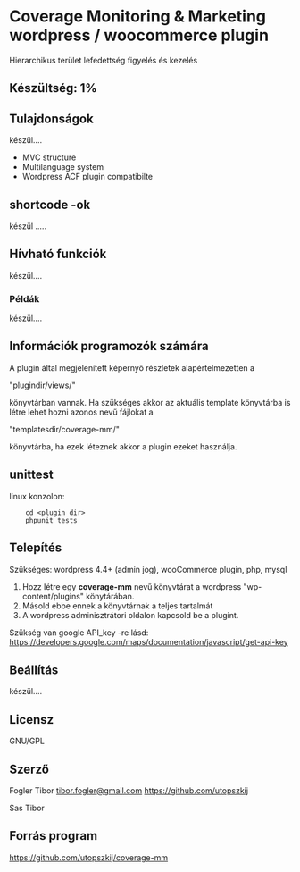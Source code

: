 # Coverage Monitoring & Marketing wordpress / woocommerce plugin

Hierarchikus terület lefedettség figyelés és kezelés

## Készültség: 1% 

## Tulajdonságok 

készül....

- MVC structure
- Multilanguage system
- Wordpress ACF plugin compatibilte

## shortcode -ok

készül .....

## Hívható funkciók

készül....

### Példák

készül....

## Információk programozók számára

A plugin által megjelenített képernyő részletek alapértelmezetten a 

"plugindir/views/" 

könyvtárban vannak. Ha szükséges akkor az aktuális template könyvtárba is létre lehet hozni azonos nevű fájlokat a 

"templatesdir/coverage-mm/" 

könyvtárba, ha ezek léteznek akkor a plugin ezeket használja.

## unittest

linux konzolon:
```
	cd <plugin dir>
	phpunit tests
```

## Telepítés

Szükséges: wordpress 4.4+ (admin jog), wooCommerce plugin, php, mysql 

 1. Hozz létre egy **coverage-mm** nevű könyvtárat a wordpress "wp-content/plugins" könytárában.
 2. Másold ebbe ennek a könyvtárnak a teljes tartalmát
 4. A wordpress adminisztrátori oldalon kapcsold be a plugint.
  

 Szükség van google API_key -re
 lásd: https://developers.google.com/maps/documentation/javascript/get-api-key

## Beállítás

készül....

## Licensz

GNU/GPL

## Szerző

Fogler Tibor
tibor.fogler@gmail.com
https://github.com/utopszkij

Sas Tibor


## Forrás program
https://github.com/utopszkij/coverage-mm


